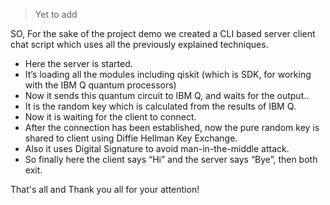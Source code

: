 > Yet to add

SO, For the sake of the project demo we created a CLI based server client chat script which uses all the previously explained techniques.

* Here the server is started.
* It’s loading all the modules including qiskit (which is SDK, for working with the IBM Q quantum processors)
* Now it sends this quantum circuit to IBM Q, and waits for the output..
* It is the random key which is calculated from the results of IBM Q.
* Now it is waiting for the client to connect.
* After the connection has been established, now the pure random key is shared to client using Diffie Hellman Key Exchange.
* Also it uses Digital Signature to avoid man-in-the-middle attack.
* So finally here the client says “Hi” and the server says “Bye”, then both exit.

That's all and Thank you all for your attention!
